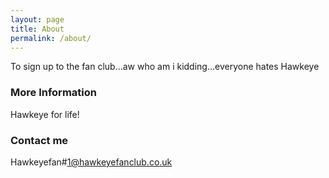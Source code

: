 ```yaml
---
layout: page
title: About
permalink: /about/
---
```

To sign up to the fan club...aw who am i kidding...everyone hates Hawkeye

### More Information
Hawkeye for life!

### Contact me

Hawkeyefan#1@hawkeyefanclub.co.uk
